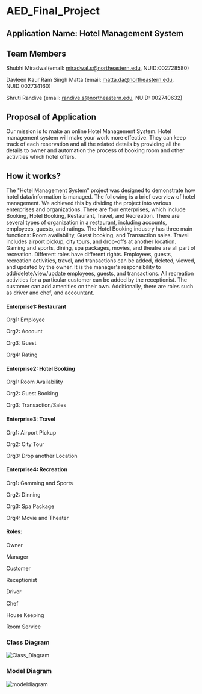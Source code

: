 # AED_Final_Project

## Application Name:  Hotel Management System

## Team Members

Shubhi Miradwal(email: miradwal.s@northeastern.edu, NUID:002728580)

Davleen Kaur Ram Singh Matta (email: matta.da@northeastern.edu, NUID:002734160)

Shruti Randive (email: randive.s@northeastern.edu, NUID: 002740632)


## Proposal of Application
Our mission is to make an online Hotel Management System. Hotel management system will make your work more effective. They can keep track of each reservation and all the related details by providing all the details to owner and automation the process of booking room and other activities which hotel offers.


## How it works? 

The "Hotel Management System" project was designed to demonstrate how hotel data/information is managed. The following is a brief overview of hotel management. We achieved this by dividing the project into various enterprises and organizations. There are four enterprises, which include Booking, Hotel Booking, Restaurant, Travel, and Recreation. There are several types of organization in a restaurant, including accounts, employees, guests, and ratings. The Hotel Booking industry has three main functions: Room availability, Guest booking, and Transaction sales. Travel includes airport pickup, city tours, and drop-offs at another location. Gaming and sports, dining, spa packages, movies, and theatre are all part of recreation. Different roles have different rights. Employees, guests, recreation activities, travel, and transactions can be added, deleted, viewed, and updated by the owner. It is the manager's responsibility to add/delete/view/update employees, guests, and transactions. All recreation activities for a particular customer can be added by the receptionist. The customer can add amenities on their own. Additionally, there are roles such as driver and chef, and accountant.
#### Enterprise1: Restaurant
 
Org1: Employee

Org2: Account

Org3: Guest

Org4: Rating

#### Enterprise2: Hotel Booking

Org1: Room Availability

Org2: Guest Booking

Org3: Transaction/Sales

#### Enterprise3: Travel

Org1: Airport Pickup

Org2: City Tour

Org3: Drop another Location

#### Enterprise4:  Recreation

Org1: Gamming and Sports 

Org2: Dinning

Org3:  Spa Package

Org4: Movie and Theater

#### Roles: 

Owner

Manager

Customer

Receptionist

Driver

Chef

House Keeping

Room Service

### Class Diagram

![Class_Diagram](https://user-images.githubusercontent.com/114192364/206959676-3f91c6ad-0529-4967-9be2-a04ac2211672.png)

### Model Diagram 

![modeldiagram](https://user-images.githubusercontent.com/114192364/206959688-d2b2fe8a-36b0-4a87-8706-65ec6467328c.png)
